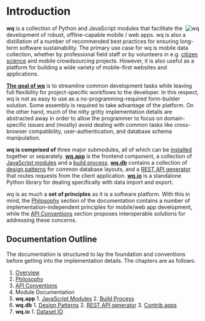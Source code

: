 Introduction
============

<img align=right alt=wq src="http://wq.io/images/128/wq.png">

**wq** is a collection of Python and JavaScript modules that facilitate the development of robust, offline-capable mobile / web apps.  wq is also a distillation of a number of recommended best practices for ensuring long-term software sustainability.  The primary use case for wq is mobile data collection, whether by professional field staff or by volunteers in e.g. [citizen science] and mobile crowdsourcing projects.  However, it is also useful as a platform for building a wide variety of mobile-first websites and applications.

**[The goal of wq]** is to streamline common development tasks while leaving full flexibility for project-specific workflows to the developer.  In this respect, wq is not as easy to use as a no-programming-required form-builder solution.  Some assembly is required to take advantage of the platform.  On the other hand, much of the nitty gritty implementation details are abstracted away in order to allow the programmer to focus on domain-specific issues and (mostly) avoid dealing with common tasks like cross-browser compatibility, user-authentication, and database schema manipulation.

**wq is comprised of** three major submodules, all of which can be [installed] together or separately.  **[wq.app]** is the frontend component, a collection of [JavaScript modules] and a [build process].  **[wq.db]** contains a collection of [design patterns] for common database layouts, and a [REST API generator] that routes requests from the client application.  **[wq.io]** is a standalone Python library for dealing specifically with data import and export.

wq is as much a **set of principles** as it is a software platform.  With this in mind, the [Philosophy] section of the documentation contains a number of implementation-independent principles for mobile/web app development, while the [API Conventions] section proposes interoperable solutions for addressing these concerns.

## Documentation Outline
The documentation is structured to lay the foundation and conventions before getting into the implementation details.  The chapters are as follows:

1. [Overview]
2. [Philosophy]
3. [API Conventions]
4. Module Documentation
  1. **wq.app**
    1. [JavaScript Modules]
    2. [Build Process]
  2. **wq.db**
    1. [Design Patterns]
    2. [REST API generator]
    3. [Contrib apps]
  3. **wq.io**
    1. [Dataset IO]

[citizen science]: http://wq.io/research/quality
[The goal of wq]: http://wq.io/research/framework
[installed]: http://wq.io/docs/setup
[wq.app]: http://wq.io/wq.app
[JavaScript modules]: http://wq.io/docs/app
[build process]: http://wq.io/docs/build
[wq.db]: http://wq.io/wq.db
[design patterns]: http://wq.io/docs/about-patterns
[REST API generator]: http://wq.io/docs/about-rest
[wq.io]: http://wq.io/wq.io
[Philosophy]: http://wq.io/docs/?section=philosophy
[API Conventions]: http://wq.io/docs/?section=api
[Overview]: http://wq.io/docs/?section=overview
[Contrib apps]: http://wq.io/docs/?section=contrib
[Dataset IO]: http://wq.io/docs/?section=io

